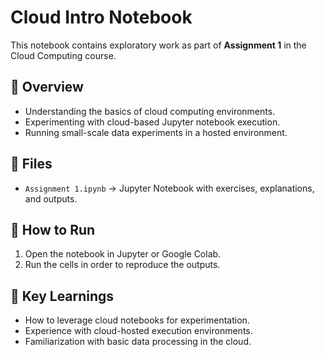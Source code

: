 # Cloud Intro Notebook

This notebook contains exploratory work as part of **Assignment 1** in the Cloud Computing course.  

## 📝 Overview
- Understanding the basics of cloud computing environments.  
- Experimenting with cloud-based Jupyter notebook execution.  
- Running small-scale data experiments in a hosted environment.  

## 📂 Files
- `Assignment 1.ipynb` → Jupyter Notebook with exercises, explanations, and outputs.

## 🚀 How to Run
1. Open the notebook in Jupyter or Google Colab.
2. Run the cells in order to reproduce the outputs.

## 🎯 Key Learnings
- How to leverage cloud notebooks for experimentation.  
- Experience with cloud-hosted execution environments.  
- Familiarization with basic data processing in the cloud.
